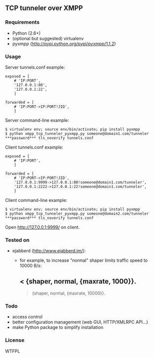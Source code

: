 ## TCP tunneler over XMPP

### Requirements

- Python (2.6+)
- (optional but suggested) virtualenv
- pyxmpp (http://pypi.python.org/pypi/pyxmpp/1.1.2)

### Usage

Server tunnels.conf example:

	exposed = [
		# 'IP:PORT',
		'127.0.0.1:80',
		'127.0.0.1:22',
		]

	forwarded = [
		# 'IP:PORT->IP:PORT!JID',
		]

Server command-line example:

	$ virtualenv env; source env/bin/activate; pip install pyxmpp
    $ python xmpp_tcp_tunneler_pyxmpp.py someone@domain1.com/tunneler ***password*** tls_noverify tunnels.conf

Client tunnels.conf example:

	exposed = [
		# 'IP:PORT',
		]

	forwarded = [
		# 'IP:PORT->IP:PORT!JID',
		'127.0.0.1:9999->127.0.0.1:80!someone@domain1.com/tunneler',
		'127.0.0.1:2222->127.0.0.1:22!someone@domain1.com/tunneler',
		]

Client command-line example:

	$ virtualenv env; source env/bin/activate; pip install pyxmpp
	$ python xmpp_tcp_tunneler_pyxmpp.py someone@domain2.com/tunneler ***password*** tls_noverify tunnels.conf

Open http://127.0.0.1:9999/ on client.

### Tested on

- ejabberd (http://www.ejabberd.im/):

	- for example, to increase "normal" shaper limits traffic speed to 10000 B/s:

		< {shaper, normal, {maxrate, 1000}}.
		---
		> {shaper, normal, {maxrate, 10000}}.

### Todo

- access control
- better configuration management (web GUI, HTTP/XMLRPC API...)
- make Python package to simplify installation

### License

WTFPL
